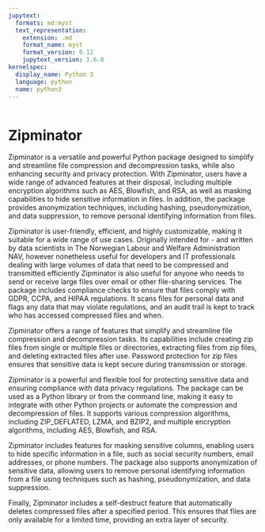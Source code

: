 ```yaml
---
jupytext:
  formats: md:myst
  text_representation:
    extension: .md
    format_name: myst
    format_version: 0.12
    jupytext_version: 1.6.0
kernelspec:
  display_name: Python 3
  language: python
  name: python3
---
```


```{nb-exec-table}

```

# Zipminator

Zipminator is a versatile and powerful Python package designed to simplify and streamline file compression and decompression tasks, while also enhancing security and privacy protection. With Zipminator, users have a wide range of advanced features at their disposal, including multiple encryption algorithms such as AES, Blowfish, and RSA, as well as masking capabilities to hide sensitive information in files. In addition, the package provides anonymization techniques, including hashing, pseudonymization, and data suppression, to remove personal identifying information from files.

Zipminator is user-friendly, efficient, and highly customizable, making it suitable for a wide range of use cases. Originally intended for - and written by data scientists in The Norwegian Labour and Welfare Administration NAV, however nonetheless useful for developers and IT professionals dealing with large volumes of data that need to be compressed and transmitted efficiently Zipminator is also useful for anyone who needs to send or receive large files over email or other file-sharing services. The package includes compliance checks to ensure that files comply with GDPR, CCPA, and HIPAA regulations. It scans files for personal data and flags any data that may violate regulations, and an audit trail is kept to track who has accessed compressed files and when.

Zipminator offers a range of features that simplify and streamline file compression and decompression tasks. Its capabilities include creating zip files from single or multiple files or directories, extracting files from zip files, and deleting extracted files after use. Password protection for zip files ensures that sensitive data is kept secure during transmission or storage.

Zipminator is a powerful and flexible tool for protecting sensitive data and ensuring compliance with data privacy regulations. The package can be used as a Python library or from the command line, making it easy to integrate with other Python projects or automate the compression and decompression of files. It supports various compression algorithms, including ZIP_DEFLATED, LZMA, and BZIP2, and multiple encryption algorithms, including AES, Blowfish, and RSA.

Zipminator includes features for masking sensitive columns, enabling users to hide specific information in a file, such as social security numbers, email addresses, or phone numbers. The package also supports anonymization of sensitive data, allowing users to remove personal identifying information from a file using techniques such as hashing, pseudonymization, and data suppression.

Finally, Zipminator includes a self-destruct feature that automatically deletes compressed files after a specified period. This ensures that files are only available for a limited time, providing an extra layer of security.

```{tableofcontents}

```
